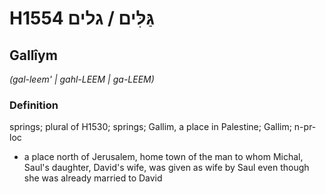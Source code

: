 # H1554 גַּלִּים / גלים

## Gallîym

_(gal-leem' | ɡahl-LEEM | ɡa-LEEM)_

### Definition

springs; plural of H1530; springs; Gallim, a place in Palestine; Gallim; n-pr-loc

- a place north of Jerusalem, home town of the man to whom Michal, Saul's daughter, David's wife, was given as wife by Saul even though she was already married to David
